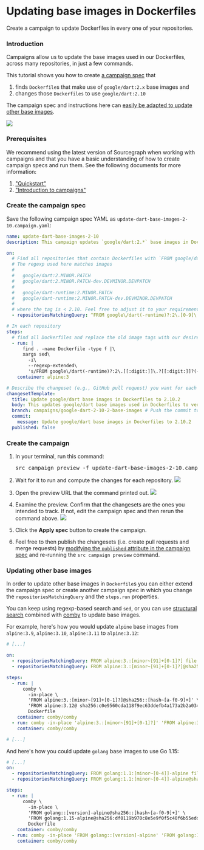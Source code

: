 # Updating base images in Dockerfiles

<style>
.markdown-body pre.chroma {
  font-size: 0.75em;
}
</style>

<p class="lead">
Create a campaign to update Dockerfiles in every one of your repositories.
</p>

### Introduction

Campaigns allow us to update the base images used in our Dockerfiles, across many repositories, in just a few commands.

This tutorial shows you how to create [a campaign spec](../explanations/introduction_to_batch_changes.md#campaign-spec) that

1. finds `Dockerfile`s that make use of `google/dart:2.x` base images and 
2. changes those `Dockerfiles` to use `google/dart:2.10`

The campaign spec and instructions here can [easily be adapted to update other base images](#updating-other-base-images).

<img src="https://storage.googleapis.com/sourcegraph-assets/docs/images/campaigns/tutorials/update_base_images_in_dockerfiles_teaser.png" class="screenshot center">

### Prerequisites

We recommend using the latest version of Sourcegraph when working with campaigns and that you have a basic understanding of how to create campaign specs and run them. See the following documents for more information:

1. ["Quickstart"](../quickstart.md)
1. ["Introduction to campaigns"](../explanations/introduction_to_batch_changes.md)

### Create the campaign spec

Save the following campaign spec YAML as `update-dart-base-images-2-10.campaign.yaml`:

```yaml
name: update-dart-base-images-2-10
description: This campaign updates `google/dart:2.*` base images in Dockerfiles to `google/dart:2.10.2`.

on:
  # Find all repositories that contain Dockerfiles with `FROM google/dart:2.*` as base images.
  # The regexp used here matches images
  #
  #   google/dart:2.MINOR.PATCH
  #   google/dart:2.MINOR.PATCH-dev.DEVMINOR.DEVPATCH
  #
  #   google/dart-runtime:2.MINOR.PATCH
  #   google/dart-runtime:2.MINOR.PATCH-dev.DEVMINOR.DEVPATCH
  #
  # where the tag is < 2.10. Feel free to adjust it to your requirements.
  - repositoriesMatchingQuery: ^FROM google\/dart(-runtime)?:2\.[0-9]\.?\d?(-dev\.\d\.\d)? file:Dockerfile  patternType:regexp

# In each repository
steps:
  # find all Dockerfiles and replace the old image tags with our desired ones:
  - run: |
      find . -name Dockerfile -type f |\
      xargs sed\
        -i\
        --regexp-extended\
        's/FROM google\/dart(-runtime)?:2\.[[:digit:]]\.?[[:digit:]]?(-dev\.?[[:digit:]]?\.?[[:digit:]]?)?/FROM google\/dart:2\.10/g'
    container: alpine:3

# Describe the changeset (e.g., GitHub pull request) you want for each repository.
changesetTemplate:
  title: Update google/dart base images in Dockerfiles to 2.10.2
  body: This updates google/dart base images used in Dockerfiles to version 2.10.2
  branch: campaigns/google-dart-2-10-2-base-images # Push the commit to this branch.
  commit:
    message: Update google/dart base images in Dockerfiles to 2.10.2
  published: false
```

### Create the campaign

1. In your terminal, run this command:

    <pre>src campaign preview -f update-dart-base-images-2-10.campaign.yaml</pre>
1. Wait for it to run and compute the changes for each repository.
    <img src="https://storage.googleapis.com/sourcegraph-assets/docs/images/campaigns/tutorials/update_base_images_in_dockerfiles_wait_run.png" class="screenshot">
1. Open the preview URL that the command printed out.
    <img src="https://storage.googleapis.com/sourcegraph-assets/docs/images/campaigns/tutorials/update_base_images_in_dockerfiles_click_url.png" class="screenshot">
1. Examine the preview. Confirm that the changesets are the ones you intended to track. If not, edit the campaign spec and then rerun the command above.
    <img src="https://storage.googleapis.com/sourcegraph-assets/docs/images/campaigns/tutorials/update_base_images_in_dockerfiles_preview.png" class="screenshot">
1. Click the **Apply spec** button to create the campaign.
1. Feel free to then publish the changesets (i.e. create pull requests and merge requests) by [modifying the `published` attribute in the campaign spec](../references/batch_spec_yaml_reference.md#changesettemplate-published) and re-running the `src campaign preview` command.

### Updating other base images

In order to update other base images in `Dockerfile`s you can either extend the campaign spec or create another campaign spec in which you change the `repositoriesMatchingQuery` and the `steps.run` properties.

You can keep using regexp-based search and `sed`, or you can use [structural search](../../code_search/reference/structural.md) combined with [comby](https://comby.dev) to update base images.

For example, here's how you would update `alpine` base images from `alpine:3.9`, `alpine:3.10`, `alpine:3.11` to `alpine:3.12`:

```yaml
# [...]

on:
  - repositoriesMatchingQuery: FROM alpine:3.:[minor~[91]+[0-1]?] file:Dockerfile patternType:structural
  - repositoriesMatchingQuery: FROM alpine:3.:[minor~[91]+[0-1]?]@sha256::[hash~[a-f0-9]+] file:Dockerfile patternType:structural

steps:
  - run: |
      comby \
        -in-place \
        'FROM alpine:3.:[minor~[91]+[0-1]?]@sha256::[hash~[a-f0-9]+]' \
        'FROM alpine:3.12@ sha256:c0e9560cda118f9ec63ddefb4a173a2b2a0347082d7dff7dc14272e7841a5b5a' \
        Dockerfile
    container: comby/comby
  - run: comby -in-place 'alpine:3.:[minor~[91]+[0-1]?]' 'FROM alpine:3.12' Dockerfile
    container: comby/comby

# [...]
```

And here's how you could update `golang` base images to use Go 1.15:

```yaml
# [...]
on:
  - repositoriesMatchingQuery: FROM golang:1.1:[minor~[0-4]]-alpine file:Dockerfile patternType:structural
  - repositoriesMatchingQuery: FROM golang:1.1:[minor~[0-4]]-alpine@sha256::[hash~[a-f0-9]+] file:Dockerfile patternType:structural

steps:
  - run: |
      comby \
        -in-place \
        'FROM golang::[version]-alpine@sha256::[hash~[a-f0-9]+]' \
        'FROM golang:1.15-alpine@sha256:df0119b970c8e5e9f0f5c40f6b55edddf616bab2b911927ebc3b361c469ea29c' \
        Dockerfile
    container: comby/comby
  - run: comby -in-place 'FROM golang::[version]-alpine' 'FROM golang:1.15-alpine' Dockerfile
    container: comby/comby
```
